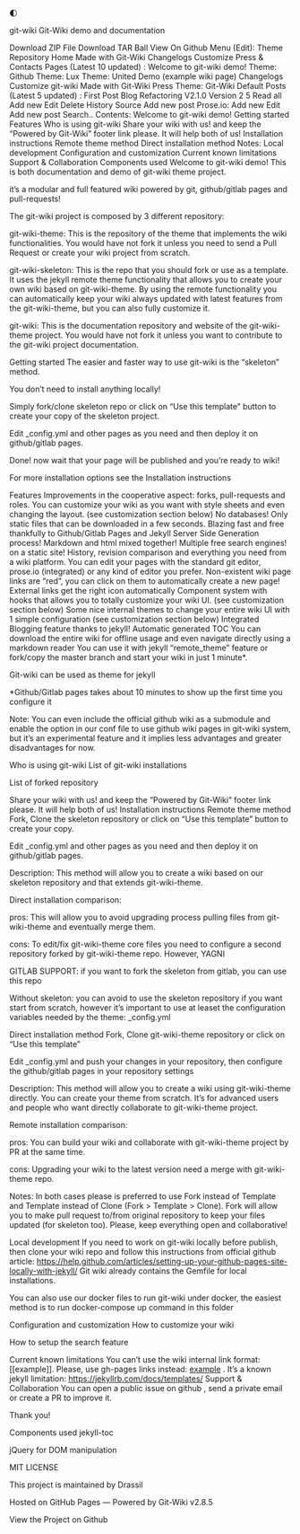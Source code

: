 🌓

git-wiki
Git-Wiki demo and documentation

Download
ZIP File
Download
TAR Ball
View On
Github
Menu (Edit):
Theme Repository
Home
Made with Git-Wiki
Changelogs
Customize
Press & Contacts
Pages (Latest 10 updated) :
Welcome to git-wiki demo!
Theme: Github
Theme: Lux
Theme: United
Demo (example wiki page)
Changelogs
Customize git-wiki
Made with Git-Wiki
Press
Theme: Git-Wiki Default
Posts (Latest 5 updated) :
First Post
Blog Refactoring V2.1.0
Version 2 5
Read all
Add new Edit Delete History Source Add new post
Prose.io: Add new Edit Add new post
Search..
Contents:
Welcome to git-wiki demo!
Getting started
Features
Who is using git-wiki
Share your wiki with us! and keep the “Powered by Git-Wiki” footer link please. It will help both of us!
Installation instructions
Remote theme method
Direct installation method
Notes:
Local development
Configuration and customization
Current known limitations
Support & Collaboration
Components used
Welcome to git-wiki demo!
This is both documentation and demo of git-wiki theme project.

it’s a modular and full featured wiki powered by git, github/gitlab pages and pull-requests!

The git-wiki project is composed by 3 different repository:

git-wiki-theme: This is the repository of the theme that implements the wiki functionalities. You would have not fork it unless you need to send a Pull Request or create your wiki project from scratch.

git-wiki-skeleton: This is the repo that you should fork or use as a template. It uses the jekyll remote theme functionality that allows you to create your own wiki based on git-wiki-theme. By using the remote functionality you can automatically keep your wiki always updated with latest features from the git-wiki-theme, but you can also fully customize it.

git-wiki: This is the documentation repository and website of the git-wiki-theme project. You would have not fork it unless you want to contribute to the git-wiki project documentation.

Getting started
The easier and faster way to use git-wiki is the “skeleton” method.

You don’t need to install anything locally!

Simply fork/clone skeleton repo or click on “Use this template” button to create your copy of the skeleton project.

Edit _config.yml and other pages as you need and then deploy it on github/gitlab pages.

Done! now wait that your page will be published and you’re ready to wiki!

For more installation options see the Installation instructions

Features
Improvements in the cooperative aspect: forks, pull-requests and roles.
You can customize your wiki as you want with style sheets and even changing the layout. (see customization section below)
No databases! Only static files that can be downloaded in a few seconds.
Blazing fast and free thankfully to Github/Gitlab Pages and Jekyll Server Side Generation process!
Markdown and html mixed together!
Multiple free search engines! on a static site!
History, revision comparison and everything you need from a wiki platform.
You can edit your pages with the standard git editor, prose.io (integrated) or any kind of editor you prefer.
Non-existent wiki page links are “red”, you can click on them to automatically create a new page!
External links get the right icon automatically
Component system with hooks that allows you to totally customize your wiki UI. (see customization section below)
Some nice internal themes to change your entire wiki UI with 1 simple configuration (see customization section below)
Integrated Blogging feature thanks to jekyll!
Automatic generated TOC
You can download the entire wiki for offline usage and even navigate directly using a markdown reader
You can use it with jekyll “remote_theme” feature or fork/copy the master branch and start your wiki in just 1 minute*.

Git-wiki can be used as theme for jekyll

*Github/Gitlab pages takes about 10 minutes to show up the first time you configure it

Note: You can even include the official github wiki as a submodule and enable the option in our conf file to use github wiki pages in git-wiki system, but it’s an experimental feature and it implies less advantages and greater disadvantages for now.

Who is using git-wiki
List of git-wiki installations

List of forked repository

Share your wiki with us! and keep the “Powered by Git-Wiki” footer link please. It will help both of us!
Installation instructions
Remote theme method
Fork, Clone the skeleton repository or click on “Use this template” button to create your copy.

Edit _config.yml and other pages as you need and then deploy it on github/gitlab pages.

Description: This method will allow you to create a wiki based on our skeleton repository and that extends git-wiki-theme.

Direct installation comparison:

pros: This will allow you to avoid upgrading process pulling files from git-wiki-theme and eventually merge them.

cons: To edit/fix git-wiki-theme core files you need to configure a second repository forked by git-wiki-theme repo. However, YAGNI

GITLAB SUPPORT: if you want to fork the skeleton from gitlab, you can use this repo

Without skeleton: you can avoid to use the skeleton repository if you want start from scratch, however it’s important to use at leaset the configuration variables needed by the theme: _config.yml

Direct installation method
Fork, Clone git-wiki-theme repository or click on “Use this template”

Edit _config.yml and push your changes in your repository, then configure the github/gitlab pages in your repository settings

Description: This method will allow you to create a wiki using git-wiki-theme directly. You can create your theme from scratch. It’s for advanced users and people who want directly collaborate to git-wiki-theme project.

Remote installation comparison:

pros: You can build your wiki and collaborate with git-wiki-theme project by PR at the same time.

cons: Upgrading your wiki to the latest version need a merge with git-wiki-theme repo.

Notes:
In both cases please is preferred to use Fork instead of Template and Template instead of Clone (Fork > Template > Clone). Fork will allow you to make pull request to/from original repository to keep your files updated (for skeleton too). Please, keep everything open and collaborative!

Local development
If you need to work on git-wiki locally before publish, then clone your wiki repo and follow this instructions from official github article: https://help.github.com/articles/setting-up-your-github-pages-site-locally-with-jekyll/ Git wiki already contains the Gemfile for local installations.

You can also use our docker files to run git-wiki under docker, the easiest method is to run docker-compose up command in this folder

Configuration and customization
How to customize your wiki

How to setup the search feature

Current known limitations
You can’t use the wiki internal link format: [[example]]. Please, use gh-pages links instead: [example](example) . It’s a known jekyll limitation: https://jekyllrb.com/docs/templates/
Support & Collaboration
You can open a public issue on github , send a private email or create a PR to improve it.

Thank you!

Components used
jekyll-toc

jQuery for DOM manipulation

MIT LICENSE



This project is maintained by Drassil

Hosted on GitHub Pages — Powered by Git-Wiki v2.8.5

View the Project on Github
